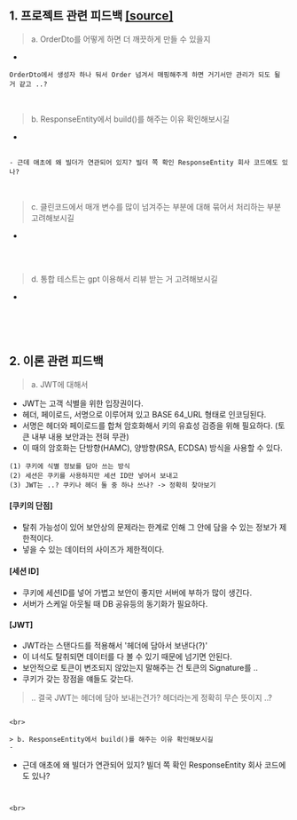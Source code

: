 
## 1. 프로젝트 관련 피드백 [[source]](https://github.com/f-lab-edu/super-market/pull/45)
> a. OrderDto를 어떻게 하면 더 깨끗하게 만들 수 있을지 
- 
```
OrderDto에서 생성자 하나 둬서 Order 넘겨서 매핑해주게 하면 거기서만 관리가 되도 될 거 같고 ..?

```

<br>

> b. ResponseEntity에서 build()를 해주는 이유 확인해보시길
-
```

- 근데 애초에 왜 빌더가 연관되어 있지? 빌더 쪽 확인 ResponseEntity 회사 코드에도 있나?
```


<br>

> c. 클린코드에서 매개 변수를 많이 넘겨주는 부분에 대해 묶어서 처리하는 부분 고려해보시길
-
```

```

<br>

> d. 통합 테스트는 gpt 이용해서 리뷰 받는 거 고려해보시길
-
```

```

<br><br>

## 2. 이론 관련 피드백
> a. JWT에 대해서
- JWT는 고객 식별을 위한 입장권이다.
- 헤더, 페이로드, 서명으로 이루어져 있고 BASE 64_URL 형태로 인코딩된다.
- 서명은 헤더와 페이로드를 합쳐 암호화해서 키의 유효성 검증을 위해 필요하다. (토큰 내부 내용 보안과는 전혀 무관)
- 이 때의 암호화는 단방향(HAMC), 양방향(RSA, ECDSA) 방식을 사용할 수 있다.
```
(1) 쿠키에 식별 정보를 담아 쓰는 방식
(2) 세션은 쿠키를 사용하지만 세션 ID만 넣어서 보내고
(3) JWT는 ..? 쿠키나 헤더 둘 중 하나 쓰나? -> 정확히 찾아보기
```

#### [쿠키의 단점]
- 탈취 가능성이 있어 보안상의 문제라는 한계로 인해 그 안에 담을 수 있는 정보가 제한적이다.
- 넣을 수 있는 데이터의 사이즈가 제한적이다.

#### [세션 ID]
- 쿠키에 세션ID를 넣어 가볍고 보안이 좋지만 서버에 부하가 많이 생긴다.
- 서버가 스케일 아웃될 때 DB 공유등의 동기화가 필요하다.

#### [JWT]
- JWT라는 스탠다드를 적용해서 '헤더에 담아서 보낸다(?)'
- 이 녀석도 탈취되면 데이터를 다 볼 수 있기 때문에 넘기면 안된다.
- 보안적으로 토큰이 변조되지 않았는지 말해주는 건 토큰의 Signature를 ..
- 쿠키가 갖는 장점을 얘들도 갖는다.

> .. 결국 JWT는 헤더에 담아 보내는건가? 헤더라는게 정확히 무슨 뜻이지 ..?
```

<br>

> b. ResponseEntity에서 build()를 해주는 이유 확인해보시길
-
```

- 근데 애초에 왜 빌더가 연관되어 있지? 빌더 쪽 확인 ResponseEntity 회사 코드에도 있나?
```


<br>












